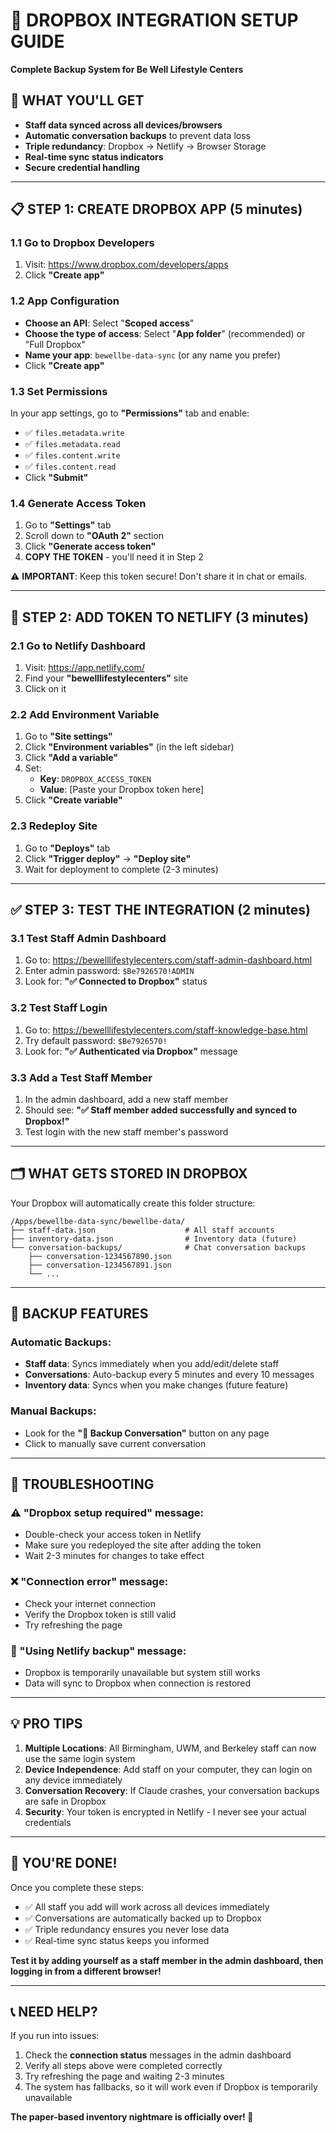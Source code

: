 # 🔄 DROPBOX INTEGRATION SETUP GUIDE
**Complete Backup System for Be Well Lifestyle Centers**

## 🎯 **WHAT YOU'LL GET**
- **Staff data synced across all devices/browsers**
- **Automatic conversation backups** to prevent data loss
- **Triple redundancy**: Dropbox → Netlify → Browser Storage
- **Real-time sync status indicators**
- **Secure credential handling**

---

## 📋 **STEP 1: CREATE DROPBOX APP** (5 minutes)

### 1.1 Go to Dropbox Developers
1. Visit: https://www.dropbox.com/developers/apps
2. Click **"Create app"**

### 1.2 App Configuration
- **Choose an API**: Select "**Scoped access**"
- **Choose the type of access**: Select "**App folder**" (recommended) or "Full Dropbox"
- **Name your app**: `bewellbe-data-sync` (or any name you prefer)
- Click **"Create app"**

### 1.3 Set Permissions
In your app settings, go to **"Permissions"** tab and enable:
- ✅ `files.metadata.write`
- ✅ `files.metadata.read` 
- ✅ `files.content.write`
- ✅ `files.content.read`
- Click **"Submit"**

### 1.4 Generate Access Token
1. Go to **"Settings"** tab
2. Scroll down to **"OAuth 2"** section
3. Click **"Generate access token"** 
4. **COPY THE TOKEN** - you'll need it in Step 2

⚠️ **IMPORTANT**: Keep this token secure! Don't share it in chat or emails.

---

## 🔧 **STEP 2: ADD TOKEN TO NETLIFY** (3 minutes)

### 2.1 Go to Netlify Dashboard
1. Visit: https://app.netlify.com/
2. Find your **"bewelllifestylecenters"** site
3. Click on it

### 2.2 Add Environment Variable
1. Go to **"Site settings"** 
2. Click **"Environment variables"** (in the left sidebar)
3. Click **"Add a variable"**
4. Set:
   - **Key**: `DROPBOX_ACCESS_TOKEN`
   - **Value**: [Paste your Dropbox token here]
5. Click **"Create variable"**

### 2.3 Redeploy Site
1. Go to **"Deploys"** tab
2. Click **"Trigger deploy"** → **"Deploy site"**
3. Wait for deployment to complete (2-3 minutes)

---

## ✅ **STEP 3: TEST THE INTEGRATION** (2 minutes)

### 3.1 Test Staff Admin Dashboard
1. Go to: https://bewelllifestylecenters.com/staff-admin-dashboard.html
2. Enter admin password: `$Be7926570!ADMIN`
3. Look for: **"✅ Connected to Dropbox"** status

### 3.2 Test Staff Login
1. Go to: https://bewelllifestylecenters.com/staff-knowledge-base.html
2. Try default password: `$Be7926570!`
3. Look for: **"✅ Authenticated via Dropbox"** message

### 3.3 Add a Test Staff Member
1. In the admin dashboard, add a new staff member
2. Should see: **"✅ Staff member added successfully and synced to Dropbox!"**
3. Test login with the new staff member's password

---

## 🗂️ **WHAT GETS STORED IN DROPBOX**

Your Dropbox will automatically create this folder structure:
```
/Apps/bewellbe-data-sync/bewellbe-data/
├── staff-data.json                    # All staff accounts
├── inventory-data.json                # Inventory data (future)
└── conversation-backups/              # Chat conversation backups
    ├── conversation-1234567890.json
    ├── conversation-1234567891.json
    └── ...
```

---

## 🔄 **BACKUP FEATURES**

### Automatic Backups:
- **Staff data**: Syncs immediately when you add/edit/delete staff
- **Conversations**: Auto-backup every 5 minutes and every 10 messages
- **Inventory data**: Syncs when you make changes (future feature)

### Manual Backups:
- Look for the **"💾 Backup Conversation"** button on any page
- Click to manually save current conversation

---

## 🚨 **TROUBLESHOOTING**

### ⚠️ "Dropbox setup required" message:
- Double-check your access token in Netlify
- Make sure you redeployed the site after adding the token
- Wait 2-3 minutes for changes to take effect

### ❌ "Connection error" message:
- Check your internet connection
- Verify the Dropbox token is still valid
- Try refreshing the page

### 🔄 "Using Netlify backup" message:
- Dropbox is temporarily unavailable but system still works
- Data will sync to Dropbox when connection is restored

---

## 💡 **PRO TIPS**

1. **Multiple Locations**: All Birmingham, UWM, and Berkeley staff can now use the same login system
2. **Device Independence**: Add staff on your computer, they can login on any device immediately
3. **Conversation Recovery**: If Claude crashes, your conversation backups are safe in Dropbox
4. **Security**: Your token is encrypted in Netlify - I never see your actual credentials

---

## 🎉 **YOU'RE DONE!**

Once you complete these steps:
- ✅ All staff you add will work across all devices immediately
- ✅ Conversations are automatically backed up to Dropbox
- ✅ Triple redundancy ensures you never lose data
- ✅ Real-time sync status keeps you informed

**Test it by adding yourself as a staff member in the admin dashboard, then logging in from a different browser!**

---

## 📞 **NEED HELP?**

If you run into issues:
1. Check the **connection status** messages in the admin dashboard
2. Verify all steps above were completed correctly
3. Try refreshing the page and waiting 2-3 minutes
4. The system has fallbacks, so it will work even if Dropbox is temporarily unavailable

**The paper-based inventory nightmare is officially over! 🎊**